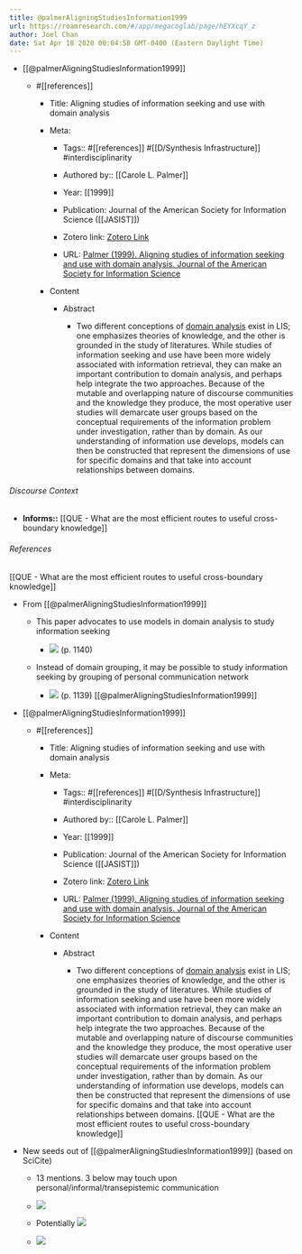 ```yaml
---
title: @palmerAligningStudiesInformation1999
url: https://roamresearch.com/#/app/megacoglab/page/hEYXcqY_z
author: Joel Chan
date: Sat Apr 18 2020 00:04:58 GMT-0400 (Eastern Daylight Time)
---
```


- [[@palmerAligningStudiesInformation1999]]

    - #[[references]]

        - Title: Aligning studies of information seeking and use with domain analysis

        - Meta:

            - Tags:: #[[references]] #[[D/Synthesis Infrastructure]] #interdisciplinarity

            - Authored by:: [[Carole L. Palmer]]

            - Year: [[1999]]

            - Publication: Journal of the American Society for Information Science ([[JASIST]])

            - Zotero link: [Zotero Link](zotero://select/items/1_UNPX95QG)

            - URL: [Palmer (1999). Aligning studies of information seeking and use with domain analysis. Journal of the American Society for Information Science](https://asistdl.onlinelibrary.wiley.com/doi/abs/10.1002/%28SICI%291097-4571%281999%2950%3A12%3C1139%3A%3AAID-ASI18%3E3.0.CO%3B2-V)

        - Content

            - Abstract

                - Two different conceptions of [domain analysis]([[Domain-Analysis]]) exist in LIS; one emphasizes theories of knowledge, and the other is grounded in the study of literatures. While studies of information seeking and use have been more widely associated with information retrieval, they can make an important contribution to domain analysis, and perhaps help integrate the two approaches. Because of the mutable and overlapping nature of discourse communities and the knowledge they produce, the most operative user studies will demarcate user groups based on the conceptual requirements of the information problem under investigation, rather than by domain. As our understanding of information use develops, models can then be constructed that represent the dimensions of use for specific domains and that take into account relationships between domains.

###### Discourse Context

- **Informs::** [[QUE - What are the most efficient routes to useful cross-boundary knowledge]]

###### References

[[QUE - What are the most efficient routes to useful cross-boundary knowledge]]

- From [[@palmerAligningStudiesInformation1999]]

    - This paper advocates to use models in domain analysis to study information seeking

        - ![](https://firebasestorage.googleapis.com/v0/b/firescript-577a2.appspot.com/o/imgs%2Fapp%2Fmegacoglab%2FiAT8GuP9mB.png?alt=media&token=3f2e7de9-1894-47f2-a5e1-c01d41076f28) (p. 1140)

    - Instead of domain grouping, it may be possible to study information seeking by grouping of personal communication network

        - ![](https://firebasestorage.googleapis.com/v0/b/firescript-577a2.appspot.com/o/imgs%2Fapp%2Fmegacoglab%2Fer1wqJvrRF.png?alt=media&token=34d7ac09-c343-4fd2-bb42-906ad593ea4a) (p. 1139)
[[@palmerAligningStudiesInformation1999]]

- [[@palmerAligningStudiesInformation1999]]

    - #[[references]]

        - Title: Aligning studies of information seeking and use with domain analysis

        - Meta:

            - Tags:: #[[references]] #[[D/Synthesis Infrastructure]] #interdisciplinarity

            - Authored by:: [[Carole L. Palmer]]

            - Year: [[1999]]

            - Publication: Journal of the American Society for Information Science ([[JASIST]])

            - Zotero link: [Zotero Link](zotero://select/items/1_UNPX95QG)

            - URL: [Palmer (1999). Aligning studies of information seeking and use with domain analysis. Journal of the American Society for Information Science](https://asistdl.onlinelibrary.wiley.com/doi/abs/10.1002/%28SICI%291097-4571%281999%2950%3A12%3C1139%3A%3AAID-ASI18%3E3.0.CO%3B2-V)

        - Content

            - Abstract

                - Two different conceptions of [domain analysis]([[Domain-Analysis]]) exist in LIS; one emphasizes theories of knowledge, and the other is grounded in the study of literatures. While studies of information seeking and use have been more widely associated with information retrieval, they can make an important contribution to domain analysis, and perhaps help integrate the two approaches. Because of the mutable and overlapping nature of discourse communities and the knowledge they produce, the most operative user studies will demarcate user groups based on the conceptual requirements of the information problem under investigation, rather than by domain. As our understanding of information use develops, models can then be constructed that represent the dimensions of use for specific domains and that take into account relationships between domains.
[[QUE - What are the most efficient routes to useful cross-boundary knowledge]]

- New seeds out of [[@palmerAligningStudiesInformation1999]] (based on SciCite)

    - 13 mentions. 3 below may touch upon personal/informal/transepistemic communication

    - ![](https://firebasestorage.googleapis.com/v0/b/firescript-577a2.appspot.com/o/imgs%2Fapp%2Fmegacoglab%2Fu2OvCuDGkC.png?alt=media&token=6865e103-0edc-4cf0-b2c0-790998f980da)

    - Potentially ![](https://firebasestorage.googleapis.com/v0/b/firescript-577a2.appspot.com/o/imgs%2Fapp%2Fmegacoglab%2F11gbSmuYIA.png?alt=media&token=9bc1dbf2-1955-4b8e-8c1a-fe57d6225358)

    - ![](https://firebasestorage.googleapis.com/v0/b/firescript-577a2.appspot.com/o/imgs%2Fapp%2Fmegacoglab%2FcpyzgcUOnp.png?alt=media&token=02f55688-13db-4ea8-88c5-93265147bb66)
